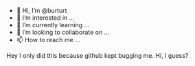 - 👋 Hi, I’m @burturt
- 👀 I’m interested in ...
- 🌱 I’m currently learning ...
- 💞️ I’m looking to collaborate on ...
- 📫 How to reach me ...

<!---
burturt/burturt is a ✨ special ✨ repository because its `README.md` (this file) appears on your GitHub profile.
You can click the Preview link to take a look at your changes.
--->

Hey I only did this because github kept bugging me. Hi, I guess?
